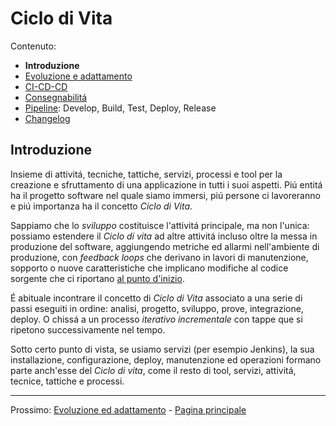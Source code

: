 # Ciclo di Vita

Contenuto:

- **Introduzione**
- [Evoluzione e adattamento](application-lifecycle/al-evolution-and-adaptation.md)
- [CI-CD-CD](application-lifecycle/al-cicdcd.md)
- [Consegnabilitá](application-lifecycle/al-releasability.md)
- [Pipeline](application-lifecycle/al-pipeline.md): Develop, Build, Test, Deploy, Release
- [Changelog](application-lifecycle/al-changelog.md)

## Introduzione

Insieme di attivitá, tecniche, tattiche, servizi, processi e tool per la creazione e sfruttamento di una applicazione in tutti i suoi aspetti. Piú entitá ha il progetto software nel quale siamo immersi, piú persone ci lavoreranno e piú importanza ha il concetto _Ciclo di Vita_.

Sappiamo che lo _sviluppo_ costituisce l'attivitá principale, ma non l'unica: possiamo estendere il _Ciclo di vita_ ad altre attivitá incluso oltre la messa in produzione del software, aggiungendo metriche ed allarmi nell'ambiente di produzione, con _feedback loops_ che derivano in lavori di manutenzione, sopporto o nuove caratteristiche che implicano modifiche al codice sorgente che ci riportano [al punto d'inizio](#introduzione).

É abituale incontrare il concetto di _Ciclo di Vita_ associato a una serie di passi eseguiti in ordine: analisi, progetto, sviluppo, prove, integrazione, deploy. O chissá a un processo _iterativo incrementale_ con tappe que si ripetono successivamente nel tempo.

Sotto certo punto di vista, se usiamo servizi (per esempio Jenkins), la sua installazione, configurazione, deploy, manutenzione ed operazioni formano parte anch'esse del _Ciclo di vita_, come il resto di tool, servizi, attivitá, tecnice, tattiche e processi.

---

Prossimo: [Evoluzione ed adattamento](application-lifecycle/al-evolution-and-adaptation.md) - [Pagina principale](toc.md)
